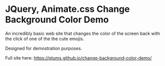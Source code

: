 # JQuery, Animate.css Change Background Color Demo

An incredibly basic web site that changes the color of the screen back with the click of one of the the cute emojis.

Designed for demostration purposes.

Full site here: https://ptums.github.io/change-background-color-demo/
